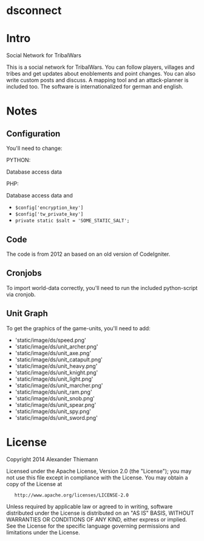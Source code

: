 dsconnect
=========

# Intro

Social Network for TribalWars

This is a social network for TribalWars. You can follow players, villages and tribes and get updates about enoblements and point changes. You can also write custom posts and discuss. A mapping tool and an attack-planner is included too. The software is internationalized for german and english. 

# Notes

## Configuration

You'll need to change:

PYTHON:

Database access data

PHP:

Database access data and

* ```$config['encryption_key'] ```
* ```$config['tw_private_key'] ```
* ```private static $salt = 'SOME_STATIC_SALT';```

## Code

The code is from 2012 an based on an old version of CodeIgniter.

## Cronjobs

To import world-data correctly, you'll need to run the included python-script via cronjob.


## Unit Graph
To get the graphics of the game-units, you'll need to add:

* 'static/image/ds/speed.png'
* 'static/image/ds/unit_archer.png'
* 'static/image/ds/unit_axe.png'
* 'static/image/ds/unit_catapult.png'
* 'static/image/ds/unit_heavy.png'
* 'static/image/ds/unit_knight.png'
* 'static/image/ds/unit_light.png'
* 'static/image/ds/unit_marcher.png'
* 'static/image/ds/unit_ram.png'
* 'static/image/ds/unit_snob.png'
* 'static/image/ds/unit_spear.png'
* 'static/image/ds/unit_spy.png'
* 'static/image/ds/unit_sword.png'

# License

Copyright 2014 Alexander Thiemann

   Licensed under the Apache License, Version 2.0 (the "License");
   you may not use this file except in compliance with the License.
   You may obtain a copy of the License at

       http://www.apache.org/licenses/LICENSE-2.0

   Unless required by applicable law or agreed to in writing, software
   distributed under the License is distributed on an "AS IS" BASIS,
   WITHOUT WARRANTIES OR CONDITIONS OF ANY KIND, either express or implied.
   See the License for the specific language governing permissions and
   limitations under the License.


